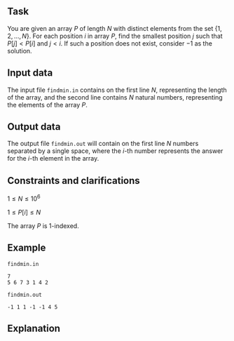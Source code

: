 ## Task

You are given an array $P$ of length $N$ with distinct elements from the set $\{1,2,\dots,N\}$. For each position $i$ in array $P$, find the smallest position $j$ such that $P[j] < P[i]$ and $j < i$. If such a position does not exist, consider $-1$ as the solution.

## Input data

The input file `findmin.in` contains on the first line $N$, representing the length of the array, and the second line contains $N$ natural numbers, representing the elements of the array $P$.

## Output data

The output file `findmin.out` will contain on the first line $N$ numbers separated by a single space, where the $i$-th number represents the answer for the $i$-th element in the array.

## Constraints and clarifications

$1 \leq N \leq 10^6$ 

$1 \leq P[i] \leq N$ 

The array $P$ is 1-indexed.

## Example

`findmin.in`

```
7
5 6 7 3 1 4 2
```

`findmin.out`

```
-1 1 1 -1 -1 4 5
```

## Explanation